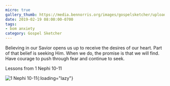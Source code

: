```yaml
---
micro: true
gallery_thumb: https://media.bennorris.org/images/gospelsketcher/uploads/2019/c7989ab107.jpg
date: 2019-02-19 08:00:00-0700
tags:
- bom anxiety
category: Gospel Sketcher
---
```


Believing in our Savior opens us up to receive the desires of our heart. Part of that belief is seeking Him. When we do, the promise is that we will find. Have courage to push through fear and continue to seek.

Lessons from 1 Nephi 10-11

![1 Nephi 10-11](https://media.bennorris.org/images/gospelsketcher/uploads/2019/c7989ab107.jpg){:loading="lazy"}